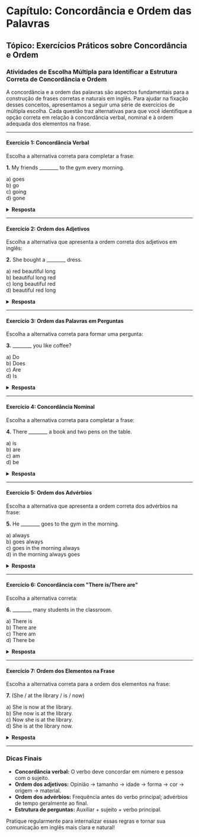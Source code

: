 
# Capítulo: Concordância e Ordem das Palavras

## Tópico: Exercícios Práticos sobre Concordância e Ordem

### Atividades de Escolha Múltipla para Identificar a Estrutura Correta de Concordância e Ordem

A concordância e a ordem das palavras são aspectos fundamentais para a construção de frases corretas e naturais em inglês. Para ajudar na fixação desses conceitos, apresentamos a seguir uma série de exercícios de múltipla escolha. Cada questão traz alternativas para que você identifique a opção correta em relação à concordância verbal, nominal e à ordem adequada dos elementos na frase.

---

#### **Exercício 1: Concordância Verbal**

Escolha a alternativa correta para completar a frase:

**1.** My friends ________ to the gym every morning.

a) goes  
b) go  
c) going  
d) gone  

<details>
<summary><strong>Resposta</strong></summary>
<b>b) go</b>  
Explicação: O sujeito "my friends" está no plural, portanto o verbo deve concordar no plural: "go".
</details>

---

#### **Exercício 2: Ordem dos Adjetivos**

Escolha a alternativa que apresenta a ordem correta dos adjetivos em inglês:

**2.** She bought a ________ dress.

a) red beautiful long  
b) beautiful long red  
c) long beautiful red  
d) beautiful red long  

<details>
<summary><strong>Resposta</strong></summary>
<b>d) beautiful red long</b>  
Explicação: A ordem correta dos adjetivos em inglês geralmente segue: opinião, cor, tamanho/comprimento. Portanto, "beautiful" (opinião), "red" (cor), "long" (comprimento).
</details>

---

#### **Exercício 3: Ordem das Palavras em Perguntas**

Escolha a alternativa correta para formar uma pergunta:

**3.** ________ you like coffee?

a) Do  
b) Does  
c) Are  
d) Is  

<details>
<summary><strong>Resposta</strong></summary>
<b>a) Do</b>  
Explicação: Para perguntas no presente simples com "you", usamos "Do": "Do you like coffee?"
</details>

---

#### **Exercício 4: Concordância Nominal**

Escolha a alternativa correta para completar a frase:

**4.** There ________ a book and two pens on the table.

a) is  
b) are  
c) am  
d) be  

<details>
<summary><strong>Resposta</strong></summary>
<b>b) are</b>  
Explicação: Quando o sujeito composto inclui itens no plural, usamos "are": "There are a book and two pens on the table."
</details>

---

#### **Exercício 5: Ordem dos Advérbios**

Escolha a alternativa que apresenta a ordem correta dos advérbios na frase:

**5.** He ________ goes to the gym in the morning.

a) always  
b) goes always  
c) goes in the morning always  
d) in the morning always goes  

<details>
<summary><strong>Resposta</strong></summary>
<b>a) always</b>  
Explicação: O advérbio de frequência "always" vem antes do verbo principal: "He always goes to the gym in the morning."
</details>

---

#### **Exercício 6: Concordância com "There is/There are"**

Escolha a alternativa correta:

**6.** ________ many students in the classroom.

a) There is  
b) There are  
c) There am  
d) There be  

<details>
<summary><strong>Resposta</strong></summary>
<b>b) There are</b>  
Explicação: "Many students" está no plural, então usamos "There are".
</details>

---

#### **Exercício 7: Ordem dos Elementos na Frase**

Escolha a alternativa correta para a ordem dos elementos na frase:

**7.** (She / at the library / is / now)

a) She is now at the library.  
b) She now is at the library.  
c) Now she is at the library.  
d) She is at the library now.  

<details>
<summary><strong>Resposta</strong></summary>
<b>d) She is at the library now.</b>  
Explicação: A ordem natural é sujeito + verbo + complemento + advérbio de tempo.
</details>

---

### Dicas Finais

- **Concordância verbal:** O verbo deve concordar em número e pessoa com o sujeito.
- **Ordem dos adjetivos:** Opinião → tamanho → idade → forma → cor → origem → material.
- **Ordem dos advérbios:** Frequência antes do verbo principal; advérbios de tempo geralmente ao final.
- **Estrutura de perguntas:** Auxiliar + sujeito + verbo principal.

Pratique regularmente para internalizar essas regras e tornar sua comunicação em inglês mais clara e natural!
```
